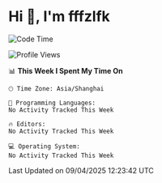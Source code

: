 # Hi 👋, I'm fffzlfk

<!--START_SECTION:waka-->
![Code Time](http://img.shields.io/badge/Code%20Time-1%2C293%20hrs%2050%20mins-blue)

![Profile Views](http://img.shields.io/badge/Profile%20Views-0-blue)

📊 **This Week I Spent My Time On** 

```text
🕑︎ Time Zone: Asia/Shanghai

💬 Programming Languages: 
No Activity Tracked This Week

🔥 Editors: 
No Activity Tracked This Week

💻 Operating System: 
No Activity Tracked This Week
```


 Last Updated on 09/04/2025 12:23:42 UTC
<!--END_SECTION:waka-->
